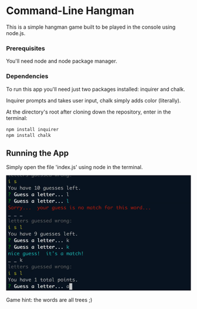 # Command-Line Hangman

This is a simple hangman game built to be played in the console using node.js.  


### Prerequisites

You'll need node and node package manager. 


### Dependencies

To run this app you'll need just two packages installed:  inquirer and chalk.  

Inquirer prompts and takes user input, chalk simply adds color (literally).  

At the directory's root after cloning down the repository, enter in the terminal:

```
npm install inquirer
npm install chalk
```


## Running the App

Simply open the file 'index.js' using node in the terminal.  

![](https://github.com/ehlerorngard/CLI_Hangman/blob/master/hangman_demo.gif)

Game hint:  the words are all trees ;)  
